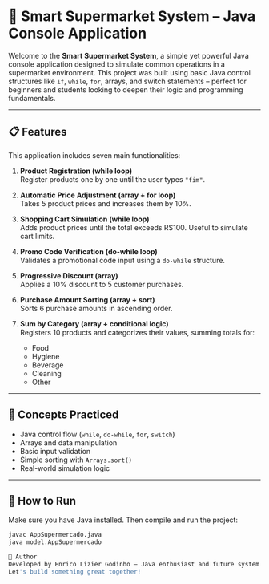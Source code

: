 # 🛒 Smart Supermarket System – Java Console Application

Welcome to the **Smart Supermarket System**, a simple yet powerful Java console application designed to simulate common operations in a supermarket environment. This project was built using basic Java control structures like `if`, `while`, `for`, arrays, and switch statements – perfect for beginners and students looking to deepen their logic and programming fundamentals.

---

## 📋 Features

This application includes seven main functionalities:

1. **Product Registration (while loop)**  
   Register products one by one until the user types `"fim"`.

2. **Automatic Price Adjustment (array + for loop)**  
   Takes 5 product prices and increases them by 10%.

3. **Shopping Cart Simulation (while loop)**  
   Adds product prices until the total exceeds R$100. Useful to simulate cart limits.

4. **Promo Code Verification (do-while loop)**  
   Validates a promotional code input using a `do-while` structure.

5. **Progressive Discount (array)**  
   Applies a 10% discount to 5 customer purchases.

6. **Purchase Amount Sorting (array + sort)**  
   Sorts 6 purchase amounts in ascending order.

7. **Sum by Category (array + conditional logic)**  
   Registers 10 products and categorizes their values, summing totals for:
   - Food
   - Hygiene
   - Beverage
   - Cleaning
   - Other

---

## 🧠 Concepts Practiced

- Java control flow (`while`, `do-while`, `for`, `switch`)
- Arrays and data manipulation
- Basic input validation
- Simple sorting with `Arrays.sort()`
- Real-world simulation logic

---

## 🚀 How to Run

Make sure you have Java installed. Then compile and run the project:

```bash
javac AppSupermercado.java
java model.AppSupermercado

🎯 Author
Developed by Enrico Lizier Godinho – Java enthusiast and future system architect 🚀
Let's build something great together!
